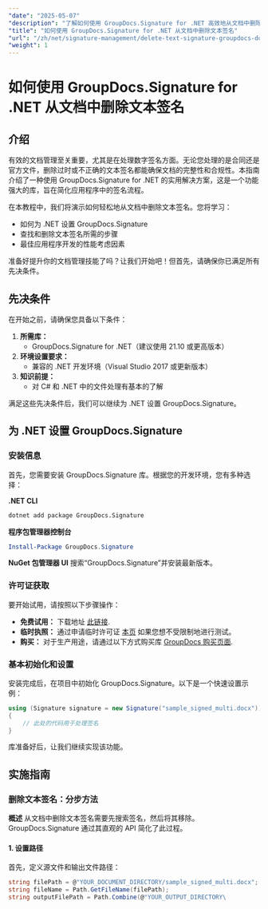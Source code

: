 ```yaml
---
"date": "2025-05-07"
"description": "了解如何使用 GroupDocs.Signature for .NET 高效地从文档中删除文本签名。这份简单易懂的指南将帮助您提升文档管理能力。"
"title": "如何使用 GroupDocs.Signature for .NET 从文档中删除文本签名"
"url": "/zh/net/signature-management/delete-text-signature-groupdocs-dotnet/"
"weight": 1
---
```


# 如何使用 GroupDocs.Signature for .NET 从文档中删除文本签名

## 介绍

有效的文档管理至关重要，尤其是在处理数字签名方面。无论您处理的是合同还是官方文件，删除过时或不正确的文本签名都能确保文档的完整性和合规性。本指南介绍了一种使用 GroupDocs.Signature for .NET 的实用解决方案，这是一个功能强大的库，旨在简化应用程序中的签名流程。

在本教程中，我们将演示如何轻松地从文档中删除文本签名。您将学习：
- 如何为 .NET 设置 GroupDocs.Signature
- 查找和删除文本签名所需的步骤
- 最佳应用程序开发的性能考虑因素

准备好提升你的文档管理技能了吗？让我们开始吧！但首先，请确保你已满足所有先决条件。

## 先决条件

在开始之前，请确保您具备以下条件：
1. **所需库：**
   - GroupDocs.Signature for .NET（建议使用 21.10 或更高版本）
2. **环境设置要求：**
   - 兼容的 .NET 开发环境（Visual Studio 2017 或更新版本）
3. **知识前提：**
   - 对 C# 和 .NET 中的文件处理有基本的了解

满足这些先决条件后，我们可以继续为 .NET 设置 GroupDocs.Signature。

## 为 .NET 设置 GroupDocs.Signature

### 安装信息

首先，您需要安装 GroupDocs.Signature 库。根据您的开发环境，您有多种选择：

**.NET CLI**
```bash
dotnet add package GroupDocs.Signature
```

**程序包管理器控制台**
```powershell
Install-Package GroupDocs.Signature
```

**NuGet 包管理器 UI**
搜索“GroupDocs.Signature”并安装最新版本。

### 许可证获取

要开始试用，请按照以下步骤操作：
- **免费试用：** 下载地址 [此链接](https://releases。groupdocs.com/signature/net/).
- **临时执照：** 通过申请临时许可证 [本页](https://purchase.groupdocs.com/temporary-license/) 如果您想不受限制地进行测试。
- **购买：** 对于生产用途，请通过以下方式购买库 [GroupDocs 购买页面](https://purchase。groupdocs.com/buy).

### 基本初始化和设置

安装完成后，在项目中初始化 GroupDocs.Signature。以下是一个快速设置示例：

```csharp
using (Signature signature = new Signature("sample_signed_multi.docx"))
{
    // 此处的代码用于处理签名
}
```

库准备好后，让我们继续实现该功能。

## 实施指南

### 删除文本签名：分步方法

**概述**
从文档中删除文本签名需要先搜索签名，然后将其移除。GroupDocs.Signature 通过其直观的 API 简化了此过程。

#### 1. 设置路径
首先，定义源文件和输出文件路径：

```csharp
string filePath = @"YOUR_DOCUMENT_DIRECTORY/sample_signed_multi.docx"; // 使用实际文件路径更新
string fileName = Path.GetFileName(filePath);
string outputFilePath = Path.Combine(@"YOUR_OUTPUT_DIRECTORY\